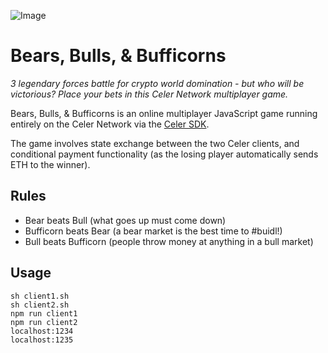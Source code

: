 ![Image](https://i.imgur.com/nX1jpOR.png "Bears, Bulls, & Bufficorns")

# Bears, Bulls, & Bufficorns

*3 legendary forces battle for crypto world domination - but who will be victorious?*  *Place your bets in this Celer Network multiplayer game.*

Bears, Bulls, & Bufficorns is an online multiplayer JavaScript game running entirely on the Celer Network via the [Celer SDK](https://celer-network.github.io/).

The game involves state exchange between the two Celer clients, and conditional payment functionality (as the losing player automatically sends ETH to the winner).

## Rules

  * Bear beats Bull (what goes up must come down)
  * Bufficorn beats Bear (a bear market is the best time to #buidl!)
  * Bull beats Bufficorn (people throw money at anything in a bull market)

## Usage

```
sh client1.sh
sh client2.sh
npm run client1
npm run client2
localhost:1234
localhost:1235
```
